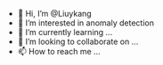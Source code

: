 - 👋 Hi, I’m @Liuykang
- 👀 I’m interested in anomaly detection
- 🌱 I’m currently learning ...
- 💞️ I’m looking to collaborate on ...
- 📫 How to reach me ...

<!---
Liuykang/Liuykang is a ✨ special ✨ repository because its `README.md` (this file) appears on your GitHub profile.
You can click the Preview link to take a look at your changes.
--->
